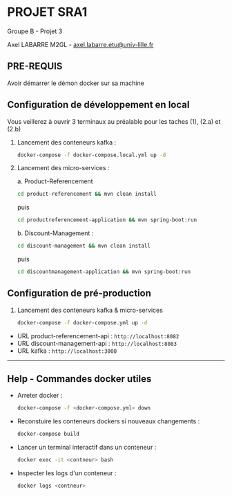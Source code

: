 # PROJET SRA1

Groupe B - Projet 3

Axel LABARRE M2GL - <axel.labarre.etu@univ-lille.fr>

## PRE-REQUIS

Avoir démarrer le démon docker sur sa machine

## Configuration de développement en local

Vous veillerez à ouvrir 3 terminaux au préalable pour les taches (1), (2.a) et (2.b)

1. Lancement des conteneurs kafka :

    ```sh
    docker-compose -f docker-compose.local.yml up -d
    ```

2. Lancement des micro-services :

    a. Product-Referencement

    ```sh
    cd product-referencement && mvn clean install
    ```

    puis

    ```sh
    cd productreferencement-application && mvn spring-boot:run
    ```

    b. Discount-Management :

    ```sh
    cd discount-management && mvn clean install
    ```

    puis

    ```sh
    cd discountmanagement-application && mvn spring-boot:run
    ```

## Configuration de pré-production

1. Lancement des conteneurs kafka & micro-services

    ```sh
    docker-compose -f docker-compose.yml up -d
    ```

* URL product-referencement-api : `http://localhost:8082`
* URL discount-management-api : `http://localhost:8083`
* URL kafka : `http://localhost:3000`

---

## Help - Commandes docker utiles

* Arreter docker :

    ```sh
    docker-compose -f <docker-compose.yml> down
    ```

* Reconstuire les conteneurs dockers si nouveaux changements :

    ```sh
    docker-compose build
    ```

* Lancer un terminal interactif dans un conteneur :

    ```sh
    docker exec -it <contneur> bash
    ```

* Inspecter les logs d'un conteneur :

    ```sh
    docker logs <contneur>
    ```
